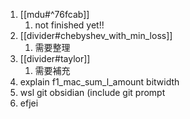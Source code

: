 1. [[mdu#^76fcab]]
	1. not finished yet!!
2. [[divider#chebyshev_with_min_loss]]
	1. 需要整理
3. [[divider#taylor]]
	1. 需要補充
4. explain f1_mac_sum_l_amount bitwidth
5. wsl git obsidian (include git prompt
6. efjei